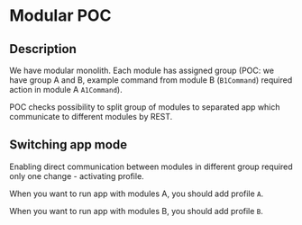 # Modular POC

## Description

We have modular monolith. Each module has assigned group (POC: we have group A and B, example command from module
B (`B1Command`) required action in module A `A1Command`).

POC checks possibility to split group of modules to separated app which communicate to different modules by REST.

## Switching app mode

Enabling direct communication between modules in different group required only one change - activating profile.

When you want to run app with modules A, you should add profile `A`.

When you want to run app with modules B, you should add profile `B`.

